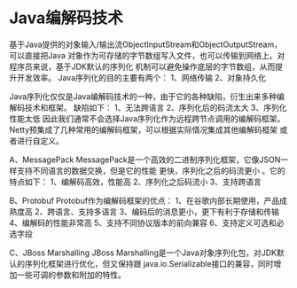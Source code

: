 # Java编解码技术

基于Java提供的对象输入/输出流ObjectInputStream和ObjectOutputStream，可以直接把Java
对象作为可存储的字节数组写入文件，也可以传输到网络上。对程序员来说，基于JDK默认的序列化
机制可以避免操作底层的字节数组，从而提升开发效率。
Java序列化的目的主要有两个：
1、网络传输
2、对象持久化

Java序列化仅仅是Java编解码技术的一种，由于它的各种缺陷，衍生出来多种编解码技术和框架。
缺陷如下：
1、无法跨语言
2、序列化后的码流太大
3、序列化性能太低
因此我们通常不会选择Java序列化作为远程跨节点调用的编解码框架。
Netty预集成了几种常用的编解码框架，可以根据实际情况集成其他编解码框架
或者进行自定义。

A、MessagePack
MessagePack是一个高效的二进制序列化框架，它像JSON一样支持不同语言的数据交换，但是它的性能
更快，序列化之后的码流更小 。它的特点如下：
1、编解码高效，性能高
2、序列化之后码流小
3、支持跨语言

B、Protobuf
Protobuf作为编解码框架的优点：
1、在谷歌内部长期使用，产品成熟度高
2、跨语言、支持多语言
3、编码后的消息更小，更下有利于存储和传输
4、编解码的性能非常高
5、支持不同协议版本的前向兼容
6、支持定义可选和必选字段

C、JBoss Marshalling
JBoss Marshalling是一个Java对象序列化包，对JDK默认的序列化框架进行优化，但又保持跟
java.io.Serializable接口的兼容，同时增加一些可调的参数和附加的特性。



